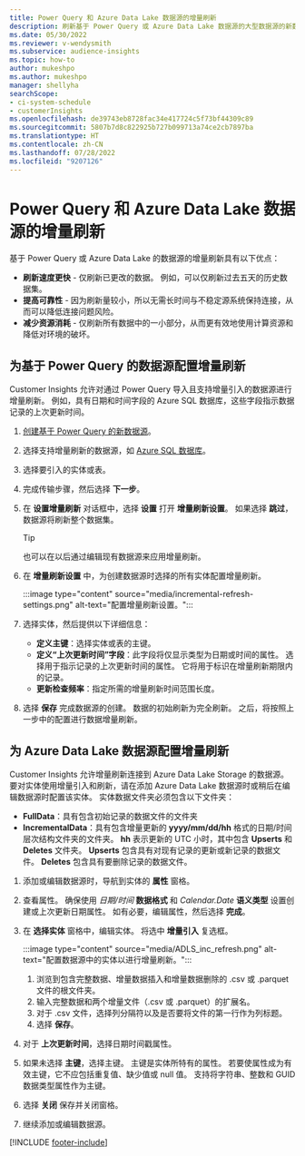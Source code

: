 ```yaml
---
title: Power Query 和 Azure Data Lake 数据源的增量刷新
description: 刷新基于 Power Query 或 Azure Data Lake 数据源的大型数据源的新数据和更新数据。
ms.date: 05/30/2022
ms.reviewer: v-wendysmith
ms.subservice: audience-insights
ms.topic: how-to
author: mukeshpo
ms.author: mukeshpo
manager: shellyha
searchScope:
- ci-system-schedule
- customerInsights
ms.openlocfilehash: de39743eb8728fac34e417724c5f73bf44309c89
ms.sourcegitcommit: 5807b7d8c822925b727b099713a74ce2cb7897ba
ms.translationtype: HT
ms.contentlocale: zh-CN
ms.lasthandoff: 07/28/2022
ms.locfileid: "9207126"
---
```

# <a name="incremental-refresh-for-power-query-and-azure-data-lake-data-sources"></a>Power Query 和 Azure Data Lake 数据源的增量刷新

基于 Power Query 或 Azure Data Lake 的数据源的增量刷新具有以下优点：

- **刷新速度更快** - 仅刷新已更改的数据。 例如，可以仅刷新过去五天的历史数据集。
- **提高可靠性** - 因为刷新量较小，所以无需长时间与不稳定源系统保持连接，从而可以降低连接问题风险。
- **减少资源消耗** - 仅刷新所有数据中的一小部分，从而更有效地使用计算资源和降低对环境的破坏。

## <a name="configure-incremental-refresh-for-data-sources-based-on-power-query"></a>为基于 Power Query 的数据源配置增量刷新

Customer Insights 允许对通过 Power Query 导入且支持增量引入的数据源进行增量刷新。 例如，具有日期和时间字段的 Azure SQL 数据库，这些字段指示数据记录的上次更新时间。

1. [创建基于 Power Query 的新数据源](connect-power-query.md)。

1. 选择支持增量刷新的数据源，如 [Azure SQL 数据库](/power-query/connectors/azuresqldatabase)。

1. 选择要引入的实体或表。

1. 完成传输步骤，然后选择 **下一步**。

1. 在 **设置增量刷新** 对话框中，选择 **设置** 打开 **增量刷新设置**。 如果选择 **跳过**，数据源将刷新整个数据集。
   > [!TIP]
   > 也可以在以后通过编辑现有数据源来应用增量刷新。

1. 在 **增量刷新设置** 中，为创建数据源时选择的所有实体配置增量刷新。

   :::image type="content" source="media/incremental-refresh-settings.png" alt-text="配置增量刷新设置。":::

1. 选择实体，然后提供以下详细信息：

   - **定义主键**：选择实体或表的主键。
   - **定义“上次更新时间”字段**：此字段将仅显示类型为日期或时间的属性。 选择用于指示记录的上次更新时间的属性。 它将用于标识在增量刷新期限内的记录。
   - **更新检查频率**：指定所需的增量刷新时间范围长度。

1. 选择 **保存** 完成数据源的创建。 数据的初始刷新为完全刷新。 之后，将按照上一步中的配置进行数据增量刷新。

## <a name="configure-incremental-refresh-for-azure-data-lake-data-sources"></a>为 Azure Data Lake 数据源配置增量刷新

Customer Insights 允许增量刷新连接到 Azure Data Lake Storage 的数据源。 要对实体使用增量引入和刷新，请在添加 Azure Data Lake 数据源时或稍后在编辑数据源时配置该实体。 实体数据文件夹必须包含以下文件夹：

- **FullData**：具有包含初始记录的数据文件的文件夹
- **IncrementalData**：具有包含增量更新的 **yyyy/mm/dd/hh** 格式的日期/时间层次结构文件夹的文件夹。 **hh** 表示更新的 UTC 小时，其中包含 **Upserts** 和 **Deletes** 文件夹。 **Upserts** 包含具有对现有记录的更新或新记录的数据文件。 **Deletes** 包含具有要删除记录的数据文件。

1. 添加或编辑数据源时，导航到实体的 **属性** 窗格。

1. 查看属性。 确保使用 *日期/时间* **数据格式** 和 *Calendar.Date* **语义类型** 设置创建或上次更新日期属性。 如有必要，编辑属性，然后选择 **完成**。

1. 在 **选择实体** 窗格中，编辑实体。 将选中 **增量引入** 复选框。

   :::image type="content" source="media/ADLS_inc_refresh.png" alt-text="配置数据源中的实体以进行增量刷新。":::

   1. 浏览到包含完整数据、增量数据插入和增量数据删除的 .csv 或 .parquet 文件的根文件夹。
   1. 输入完整数据和两个增量文件（\.csv 或 \.parquet）的扩展名。
   1. 对于 .csv 文件，选择列分隔符以及是否要将文件的第一行作为列标题。
   1. 选择 **保存**。

1. 对于 **上次更新时间**，选择日期时间戳属性。

1. 如果未选择 **主键**，选择主键。 主键是实体所特有的属性。 若要使属性成为有效主键，它不应包括重复值、缺少值或 null 值。 支持将字符串、整数和 GUID 数据类型属性作为主键。

1. 选择 **关闭** 保存并关闭窗格。

1. 继续添加或编辑数据源。

[!INCLUDE [footer-include](includes/footer-banner.md)]
